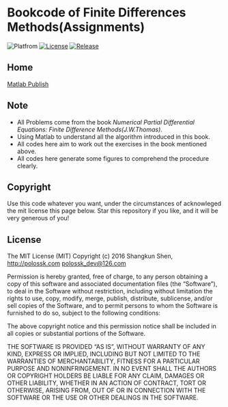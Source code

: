 # Bookcode of Finite Differences Methods(Assignments)

![Platfrom](https://img.shields.io/badge/matlab-2015b-bb92ac.svg)
[![License](https://img.shields.io/badge/license-MIT-blue.svg)](LICENSE)
[![Release](https://img.shields.io/badge/status-Complete-brightgreen.svg)](http://bookcode.polossk.com/Finite-Differences-Assignments/)

## Home
[Matlab Publish](http://bookcode.polossk.com/Finite-Differences-Assignments/)

## Note
- All Problems come from the book _Numerical Partial Differential Equations: Finite Difference Methods(J.W.Thomas)_.
- Using Matlab to understand all the algorithm introduced in this book.
- All codes here aim to work out the exercises in the book mentioned above.
- All codes here generate some figures to comprehend the procedure clearly.

## Copyright
Use this code whatever you want, under the circumstances of acknowleged the
mit license this page below. Star this repository if you like, and it will
be very generous of you!

## License
The MIT License (MIT)
Copyright (c) 2016 Shangkun Shen, http://polossk.com <polossk_dev@126.com>

Permission is hereby granted, free of charge, to any person obtaining a copy
of this software and associated documentation files (the “Software”), to deal
in the Software without restriction, including without limitation the rights
to use, copy, modify, merge, publish, distribute, sublicense, and/or sell
copies of the Software, and to permit persons to whom the Software is
furnished to do so, subject to the following conditions:

The above copyright notice and this permission notice shall be included in
all copies or substantial portions of the Software.

THE SOFTWARE IS PROVIDED “AS IS”, WITHOUT WARRANTY OF ANY KIND, EXPRESS OR
IMPLIED, INCLUDING BUT NOT LIMITED TO THE WARRANTIES OF MERCHANTABILITY,
FITNESS FOR A PARTICULAR PURPOSE AND NONINFRINGEMENT. IN NO EVENT SHALL THE
AUTHORS OR COPYRIGHT HOLDERS BE LIABLE FOR ANY CLAIM, DAMAGES OR OTHER
LIABILITY, WHETHER IN AN ACTION OF CONTRACT, TORT OR OTHERWISE, ARISING FROM,
OUT OF OR IN CONNECTION WITH THE SOFTWARE OR THE USE OR OTHER DEALINGS IN
THE SOFTWARE.